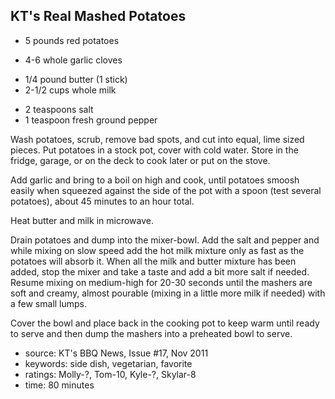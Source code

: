 KT's Real Mashed Potatoes
-------------------------

- 5 pounds red potatoes
<!-- -->
- 4-6 whole garlic cloves
<!-- -->
- 1/4 pound butter (1 stick)
- 2-1/2 cups whole milk
<!-- -->
- 2 teaspoons salt
- 1 teaspoon fresh ground pepper

Wash potatoes, scrub, remove bad spots, and cut into equal, lime sized
pieces.  Put potatoes in a stock pot, cover with cold water.  Store in
the fridge, garage, or on the deck to cook later or put on the stove.

Add garlic and bring to a boil on high and cook, until potatoes smoosh
easily when squeezed against the side of the pot with a spoon (test
several potatoes), about 45 minutes to an hour total.

Heat butter and milk in microwave.

Drain potatoes and dump into the mixer-bowl.  Add the salt and pepper
and while mixing on slow speed add the hot milk mixture only as fast
as the potatoes will absorb it.  When all the milk and butter mixture
has been added, stop the mixer and take a taste and add a bit more
salt if needed. Resume mixing on medium-high for 20-30 seconds until
the mashers are soft and creamy, almost pourable (mixing in a little
more milk if needed) with a few small lumps.

Cover the bowl and place back in the cooking pot to keep warm until
ready to serve and then dump the mashers into a preheated bowl to
serve.

- source: KT's BBQ News, Issue #17, Nov 2011
- keywords: side dish, vegetarian, favorite
- ratings: Molly-?, Tom-10, Kyle-?, Skylar-8
- time: 80 minutes
